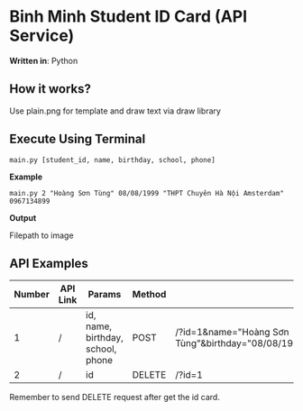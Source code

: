 # **Binh Minh Student ID Card (API Service)**

**Written in**: Python

## How it works?

Use plain.png for template and draw text via draw library

## Execute Using Terminal

```
main.py [student_id, name, birthday, school, phone]
```

**Example**

```
main.py 2 "Hoàng Sơn Tùng" 08/08/1999 "THPT Chuyên Hà Nội Amsterdam" 0967134899
```

**Output**

Filepath to image

## **API Examples**

| Number | API Link | Params                            | Method | Examples                                                     | Responses                                                    |
| ------ | -------- | --------------------------------- | ------ | ------------------------------------------------------------ | ------------------------------------------------------------ |
| 1      | /        | id, name, birthday, school, phone | POST   | /?id=1&name="Hoàng Sơn Tùng"&birthday="08/08/1999"&school=ABCD&phone=0967134899 | {"card_image":"output/png/2.png","pdf":"output/pdf/2.pdf","qr_image":"output/qr/2.png"}. Use this to combine with server path to download it like "http://binhminh-idcard-service.megatunger.codes/ouput/png/2.png" |
| 2      | /        | id                                | DELETE | /?id=1                                                       | Success                                                      |

Remember to send DELETE request after get the id card.
